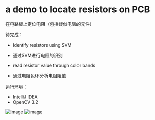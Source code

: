 # a demo to locate resistors on PCB

在电路板上定位电阻（包括疑似电阻的元件）

待完成：
- Identify resistors using SVM
- 通过SVM进行电阻的识别

- read resistor value through color bands
- 通过电阻色环分析电阻阻值

运行环境：
- IntelliJ IDEA
- OpenCV 3.2

![image](https://github.com/HUSTLrZ/ResLocator/raw/master/screenshots/src.png)
![image](https://github.com/HUSTLrZ/ResLocator/raw/master/screenshots/result.png)